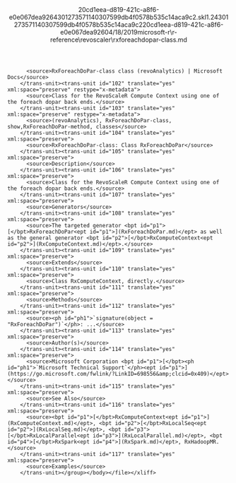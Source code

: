 <?xml version="1.0"?><xliff version="1.2" xmlns="urn:oasis:names:tc:xliff:document:1.2" xmlns:xsi="http://www.w3.org/2001/XMLSchema-instance" xsi:schemaLocation="urn:oasis:names:tc:xliff:document:1.2 xliff-core-1.2-transitional.xsd"><file datatype="xml" original="rxforeachdopar-class.md" source-language="en-US" target-language="en-US"><header><tool tool-id="mdxliff" tool-name="mdxliff" tool-version="1.0-d1654b2" tool-company="Microsoft" /><xliffext:skl_file_name xmlns:xliffext="urn:microsoft:content:schema:xliffextensions">20cd1eea-d819-421c-a8f6-e0e067dea9264301273571140307599db4f0578b535c14aca9c2.skl</xliffext:skl_file_name><xliffext:version xmlns:xliffext="urn:microsoft:content:schema:xliffextensions">1.2</xliffext:version><xliffext:ms.openlocfilehash xmlns:xliffext="urn:microsoft:content:schema:xliffextensions">4301273571140307599db4f0578b535c14aca9c2</xliffext:ms.openlocfilehash><xliffext:ms.sourcegitcommit xmlns:xliffext="urn:microsoft:content:schema:xliffextensions">20cd1eea-d819-421c-a8f6-e0e067dea926</xliffext:ms.sourcegitcommit><xliffext:ms.lasthandoff xmlns:xliffext="urn:microsoft:content:schema:xliffextensions">04/18/2019</xliffext:ms.lasthandoff><xliffext:ms.openlocfilepath xmlns:xliffext="urn:microsoft:content:schema:xliffextensions">microsoft-r\r-reference\revoscaler\rxforeachdopar-class.md</xliffext:ms.openlocfilepath></header><body><group id="content" extype="content"><trans-unit id="101" translate="yes" xml:space="preserve" restype="x-metadata">
          <source>RxForeachDoPar-class class (revoAnalytics) | Microsoft Docs</source>
        </trans-unit><trans-unit id="102" translate="yes" xml:space="preserve" restype="x-metadata">
          <source>Class for the RevoScaleR Compute Context using one of the foreach dopar back ends.</source>
        </trans-unit><trans-unit id="103" translate="yes" xml:space="preserve" restype="x-metadata">
          <source>(revoAnalytics), RxForeachDoPar-class, show,RxForeachDoPar-method, classes</source>
        </trans-unit><trans-unit id="104" translate="yes" xml:space="preserve">
          <source>RxForeachDoPar-class: Class RxForeachDoPar</source>
        </trans-unit><trans-unit id="105" translate="yes" xml:space="preserve">
          <source>Description</source>
        </trans-unit><trans-unit id="106" translate="yes" xml:space="preserve">
          <source>Class for the RevoScaleR Compute Context using one of the foreach dopar back ends.</source>
        </trans-unit><trans-unit id="107" translate="yes" xml:space="preserve">
          <source>Generators</source>
        </trans-unit><trans-unit id="108" translate="yes" xml:space="preserve">
          <source>The targeted generator <bpt id="p1">[</bpt>RxForeachDoPar<ept id="p1">](RxForeachDoPar.md)</ept> as well as the general generator <bpt id="p2">[</bpt>RxComputeContext<ept id="p2">](RxComputeContext.md)</ept>.</source>
        </trans-unit><trans-unit id="109" translate="yes" xml:space="preserve">
          <source>Extends</source>
        </trans-unit><trans-unit id="110" translate="yes" xml:space="preserve">
          <source>Class RxComputeContext, directly.</source>
        </trans-unit><trans-unit id="111" translate="yes" xml:space="preserve">
          <source>Methods</source>
        </trans-unit><trans-unit id="112" translate="yes" xml:space="preserve">
          <source><ph id="ph1">`signature(object = "RxForeachDoPar")`</ph>: ...</source>
        </trans-unit><trans-unit id="113" translate="yes" xml:space="preserve">
          <source>Author(s)</source>
        </trans-unit><trans-unit id="114" translate="yes" xml:space="preserve">
          <source>Microsoft Corporation <bpt id="p1">[</bpt><ph id="ph1">`Microsoft Technical Support`</ph><ept id="p1">](https://go.microsoft.com/fwlink/?LinkID=698556&amp;clcid=0x409)</ept></source>
        </trans-unit><trans-unit id="115" translate="yes" xml:space="preserve">
          <source>See Also</source>
        </trans-unit><trans-unit id="116" translate="yes" xml:space="preserve">
          <source><bpt id="p1">[</bpt>RxComputeContext<ept id="p1">](RxComputeContext.md)</ept>, <bpt id="p2">[</bpt>RxLocalSeq<ept id="p2">](RxLocalSeq.md)</ept>, <bpt id="p3">[</bpt>RxLocalParallel<ept id="p3">](RxLocalParallel.md)</ept>, <bpt id="p4">[</bpt>RxSpark<ept id="p4">](RxSpark.md)</ept>, RxHadoopMR.</source>
        </trans-unit><trans-unit id="117" translate="yes" xml:space="preserve">
          <source>Examples</source>
        </trans-unit></group></body></file></xliff>